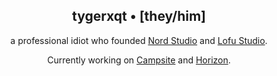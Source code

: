 <div align="center">
  <h2>
    tygerxqt • [they/him]
  </h2>
  a professional idiot who founded 
  <a href="https://nordstud.io" target="_blank">Nord Studio</a>
  and
  <a href="https://lofu.studio" target="_blank">Lofu Studio</a>.
  
  Currently working on 
  <a href="https://github.com/campsite-chat" target="_blank">Campsite</a>
  and
  <a href="https://github.com/lofustudio/horizon" target="_blank">Horizon</a>.
</div>
